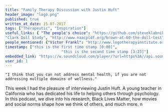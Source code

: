 ```yaml
---
title: "Family Therapy Discussion with Justin Huft"
header_image: "logo.png" 
published: true
written_at_date: 15-07-2017
tags: ["Therapeutic", "Inspiration"]
useful_links: { "The people's choice": "https://github.com/steveklabnik/metadown",
"Clark Doll Study", "http://www.naacpldf.org/brown-at-60-the-doll-test" }
people_mentioned: {"Victor Frankl": "http://www.logotherapyinstitute.org/About_Logotherapy.html"}
timestamp: ["this is the first time stamp [0:00]",
						 "this is the second time stamp [3:23]"]
embedded_link: "https://w.soundcloud.com/player/?url=https%3A//api.soundcloud.com/tracks/332969831"
user_id: 1
---
```

``
"I think that you can not address mental health, if you are not addressing multiple domains of wellness."
``

This week I had the pleasure of interviewing Justin Huft.  A young teacher in California who has dedicated his life to helping others through psychology.  In this podcast, we dive into his research, Black Lives Matter, how movies and social norms shape how we think of others, and much more.
 n